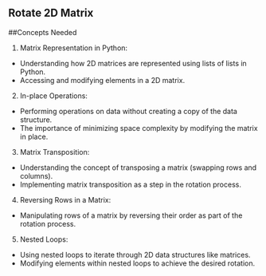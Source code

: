 ## Rotate 2D Matrix

##Concepts Needed
1. Matrix Representation in Python:

- Understanding how 2D matrices are represented using lists of lists in Python.
- Accessing and modifying elements in a 2D matrix.
2. In-place Operations:

- Performing operations on data without creating a copy of the data structure.
- The importance of minimizing space complexity by modifying the matrix in place.
3. Matrix Transposition:

- Understanding the concept of transposing a matrix (swapping rows and columns).
- Implementing matrix transposition as a step in the rotation process.
4. Reversing Rows in a Matrix:

- Manipulating rows of a matrix by reversing their order as part of the rotation process.
5. Nested Loops:

- Using nested loops to iterate through 2D data structures like matrices.
- Modifying elements within nested loops to achieve the desired rotation.
